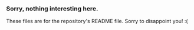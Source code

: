 ### Sorry, nothing interesting here.

These files are for the repository's README file. Sorry to disappoint you! :(

